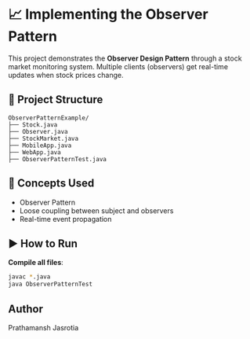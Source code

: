 # 📈 Implementing the Observer Pattern

This project demonstrates the **Observer Design Pattern** through a stock market monitoring system. Multiple clients (observers) get real-time updates when stock prices change.

## 📁 Project Structure
```
ObserverPatternExample/
├── Stock.java
├── Observer.java
├── StockMarket.java
├── MobileApp.java
├── WebApp.java
├── ObserverPatternTest.java
```


## 🧠 Concepts Used

- Observer Pattern
- Loose coupling between subject and observers
- Real-time event propagation

## ▶️ How to Run

**Compile all files**:
   ```bash
   javac *.java
   java ObserverPatternTest
```

## Author
Prathamansh Jasrotia
